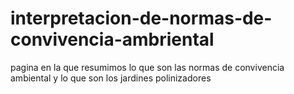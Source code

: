 # interpretacion-de-normas-de-convivencia-ambriental
pagina en la que resumimos lo que son las normas de convivencia ambiental y lo que son los jardines polinizadores
